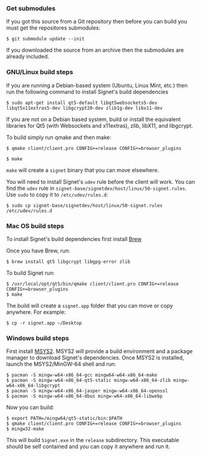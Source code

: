 ### Get submodules

If you got this source from a Git repository then before you can build you must get the repositores submodules:

	$ git submodule update --init

If you downloaded the source from an archive then the submodules are already included.

### GNU/Linux build steps

If you are running a Debian-based system (Ubuntu, Linux Mint, etc.) then run the following command to install Signet's build dependencies

	$ sudo apt-get install qt5-default libqt5websockets5-dev libqt5x11extras5-dev libgcrypt20-dev zlib1g-dev libx11-dev

If you are not on a Debian based system, build or install the equivalent libraries for Qt5 (with Websockets and x11extras), zlib, libX11, and libgcrypt.

To build simply run qmake and then make:

	$ qmake client/client.pro CONFIG+=release CONFIG+=browser_plugins

	$ make

`make` will create a `signet` binary that you can move elsewhere.

You will need to install Signet's `udev` rule before the client will work. You can find the `udev` rule in `signet-base/signetdev/host/linux/50-signet.rules`. Use `sudo` to copy it to `/etc/udev/rules.d`:

	$ sudo cp signet-base/signetdev/host/linux/50-signet.rules /etc/udev/rules.d

### Mac OS build steps

To install Signet's build dependencies first install [Brew](https://brew.sh)

Once you have Brew, run:

	$ brew install qt5 libgcrypt libgpg-error zlib

To build Signet run:

	$ /usr/local/opt/qt5/bin/qmake client/client.pro CONFIG+=release CONFIG+=browser_plugins
	$ make

The build will create a `signet.app` folder that you can move or copy anywhere. For example:

	$ cp -r signet.app ~/Desktop

### Windows build steps

First install [MSYS2](http://www.msys2.org). MSYS2 will provide a build environment and a package manager to download Signet's dependencies. Once MSYS2 is installed, launch the MSYS2/MinGW-64 shell and run:

	$ pacman -S mingw-w64-x86_64-gcc mingw64-w64-x86_64-make
	$ pacman -S mingw-w64-x86_64-qt5-static mingw-w64-x86_64-zlib mingw-w64-x86_64-libgcrypt
	$ pacman -S mingw-w64-x86_64-jasper mingw-w64-x86_64-openssl
	$ pacman -S mingw-w64-x86_64-dbus mingw-w64-x86_64-libwebp

Now you can build:

	$ export PATH=/mingw64/qt5-static/bin:$PATH
	$ qmake client/client.pro CONFIG+=release CONFIG+=browser_plugins
	$ mingw32-make

This will build `Signet.exe` in the `release` subdirectory. This executable should be self contained and you can copy it anywhere and run it.
